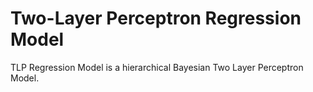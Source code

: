 # Two-Layer Perceptron Regression Model
TLP Regression Model is a hierarchical Bayesian Two Layer Perceptron Model.
